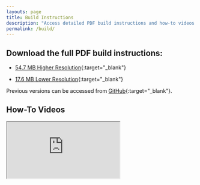 ```yaml
---
layouts: page
title: Build Instructions
description: "Access detailed PDF build instructions and how-to videos for assembling your Q-Tune guitar tuner pedal kit with step-by-step guidance."
permalink: /build/
---
```


## Download the full PDF build instructions:

- [54.7 MB Higher Resolution](/assets/build/Q-Tune-Build-Instructions-1.0.6.pdf){:target="_blank"}

- [17.6 MB Lower Resolution](/assets/build/Q-Tune-Build-Instructions-Lower-Res-1.0.6.pdf){:target="_blank"}

Previous versions can be accessed from [GitHub](https://github.com/joulupukki/q-tune-web/tree/main/docs/assets/build){:target="_blank"}.

## How-To Videos

<div class="embed-container">
  <iframe
    src="https://www.youtube.com/embed/bvPk-TBj-Ws"
    allowfullscreen>
  </iframe>
</div>
